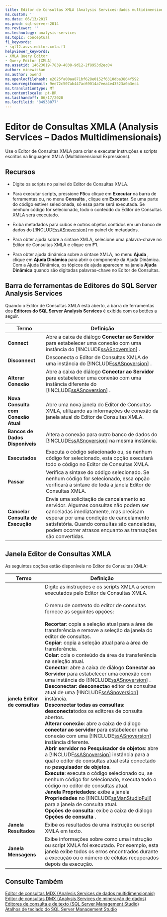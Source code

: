 ```yaml
---
title: Editor de Consultas XMLA (Analysis Services-dados multidimensionais) | Microsoft Docs
ms.custom: ''
ms.date: 06/13/2017
ms.prod: sql-server-2014
ms.reviewer: ''
ms.technology: analysis-services
ms.topic: conceptual
f1_keywords:
- sql12.asvs.editor.xmla.f1
helpviewer_keywords:
- XMLA Query Editor
- Query Editor [XMLA]
ms.assetid: 14623019-7839-4038-9d12-2f8953d2ec04
author: minewiskan
ms.author: owend
ms.openlocfilehash: e2625fa00aa871bf628e0152f6310dba3864f592
ms.sourcegitcommit: 9ee72c507ab447ac69014a7eea4e43523a0a3ec4
ms.translationtype: MT
ms.contentlocale: pt-BR
ms.lasthandoff: 06/17/2020
ms.locfileid: "84938077"
---
```

# <a name="xmla-query-editor-analysis-services---multidimensional-data"></a>Editor de Consultas XMLA (Analysis Services – Dados Multidimensionais)
  Use o Editor de Consultas XMLA para criar e executar instruções e scripts escritos na linguagem XMLA (Multidimensional Expressions).  
  
## <a name="features"></a>Recursos  
  
-   Digite os scripts no painel do Editor de Consultas XMLA.  
  
-   Para executar scripts, pressione **F5**ou clique em **Executar** na barra de ferramentas ou, no menu **Consulta** , clique em **Executar**. Se uma parte do código estiver selecionada, só essa parte será executada. Se nenhum código for selecionado, todo o conteúdo do Editor de Consultas XMLA será executado.  
  
-   Exiba metadados para cubos e outros objetos contidos em um banco de dados do [!INCLUDE[ssASnoversion](../includes/ssasnoversion-md.md)] no painel de metadados.  
  
-   Para obter ajuda sobre a sintaxe XMLA, selecione uma palavra-chave no Editor de Consultas XMLA e clique em **F1**.  
  
-   Para obter ajuda dinâmica sobre a sintaxe XMLA, no menu **Ajuda** , clique em **Ajuda Dinâmica** para abrir o componente da Ajuda Dinâmica. Com a Ajuda Dinâmica, os tópicos de ajuda aparecem na janela **Ajuda Dinâmica** quando são digitadas palavras-chave no Editor de Consultas.  
  
## <a name="sql-server-analysis-services-editors-toolbar"></a>Barra de ferramentas de Editores do SQL Server Analysis Services  
 Quando o Editor de Consultas XMLA está aberto, a barra de ferramentas dos **Editores do SQL Server Analysis Services** é exibida com os botões a seguir.  
  
|Termo|Definição|  
|----------|----------------|  
|**Connect**|Abre a caixa de diálogo **Conectar ao Servidor** para estabelecer uma conexão com uma instância do [!INCLUDE[ssASnoversion](../includes/ssasnoversion-md.md)] .|  
|**Disconnect**|Desconecta o Editor de Consultas XMLA de uma instância do [!INCLUDE[ssASnoversion](../includes/ssasnoversion-md.md)] .|  
|**Alterar Conexão**|Abre a caixa de diálogo **Conectar ao Servidor** para estabelecer uma conexão com uma instância diferente do [!INCLUDE[ssASnoversion](../includes/ssasnoversion-md.md)] .|  
|**Nova Consulta com Conexão Atual**|Abre uma nova janela do Editor de Consultas XMLA, utilizando as informações de conexão da janela atual do Editor de Consultas XMLA.|  
|**Bancos de Dados Disponíveis**|Altera a conexão para outro banco de dados do [!INCLUDE[ssASnoversion](../includes/ssasnoversion-md.md)] na mesma instância.|  
|**Executados**|Executa o código selecionado ou, se nenhum código for selecionado, esta opção executará todo o código no Editor de Consultas XMLA.|  
|**Passar**|Verifica a sintaxe do código selecionado. Se nenhum código for selecionado, essa opção verificará a sintaxe de toda a janela Editor de Consultas XMLA.|  
|**Cancelar Consulta de Execução**|Envia uma solicitação de cancelamento ao servidor. Algumas consultas não podem ser canceladas imediatamente, mas precisam esperar por uma condição de cancelamento satisfatória. Quando consultas são canceladas, podem ocorrer atrasos enquanto as transações são convertidas.|  
  
## <a name="xmla-query-editor-window"></a>Janela Editor de Consultas XMLA  
 As seguintes opções estão disponíveis no Editor de Consultas XMLA:  
  
|Termo|Definição|  
|----------|----------------|  
|**janela Editor de consultas**|Digite as instruções e os scripts XMLA a serem executados pelo Editor de Consultas XMLA.<br /><br /> O menu de contexto do editor de consultas fornece as seguintes opções:<br /><br /> **Recortar**: copia a seleção atual para a área de transferência e remove a seleção da janela do editor de consultas.<br />**Copiar**: copia a seleção atual para a área de transferência.<br />**Colar**: cola o conteúdo da área de transferência na seleção atual.<br />**Conectar**: abre a caixa de diálogo **Conectar ao Servidor** para estabelecer uma conexão com uma instância do [!INCLUDE[ssASnoversion](../includes/ssasnoversion-md.md)] .<br />**Desconectar: desconecta**o editor de consultas atual de uma [!INCLUDE[ssASnoversion](../includes/ssasnoversion-md.md)] instância.<br />**Desconectar todas as consultas: desconecta**todos os editores de consulta abertos.<br />**Alterar conexão**: abre a caixa de diálogo **conectar ao servidor** para estabelecer uma conexão com uma [!INCLUDE[ssASnoversion](../includes/ssasnoversion-md.md)] instância diferente.<br />**Abrir servidor no Pesquisador de objetos**: abre a [!INCLUDE[ssASnoversion](../includes/ssasnoversion-md.md)] instância para a qual o editor de consultas atual está conectado no **pesquisador de objetos**.<br />**Execute**: executa o código selecionado ou, se nenhum código for selecionado, executa todo o código no editor de consultas atual.<br />**Janela Propriedades**: exibe a janela **Propriedades** no [!INCLUDE[ssManStudioFull](../includes/ssmanstudiofull-md.md)] para a janela de consulta atual.<br />**Opções de consulta**: exibe a caixa de diálogo **Opções de consulta** .|  
|**Janela Resultados**|Exibe os resultados de uma instrução ou script XMLA em texto.|  
|**Janela Mensagens**|Exibe informações sobre como uma instrução ou script XMLA foi executado. Por exemplo, esta janela exibe todos os erros encontrados durante a execução ou o número de células recuperados depois da execução.|  
  
## <a name="see-also"></a>Consulte Também  
 [Editor de consultas MDX &#40;Analysis Services de dados multidimensionais&#41;](mdx-query-editor-analysis-services-multidimensional-data.md)   
 [Editor de consultas DMX &#40;Analysis Services de mineração de dados&#41;](dmx-query-editor-analysis-services-data-mining.md)   
 [Editores de consulta e de texto &#40;SQL Server Management Studio&#41;](../relational-databases/scripting/query-and-text-editors-sql-server-management-studio.md)   
 [Atalhos de teclado do SQL Server Management Studio](../ssms/sql-server-management-studio-keyboard-shortcuts.md)  
  
  

